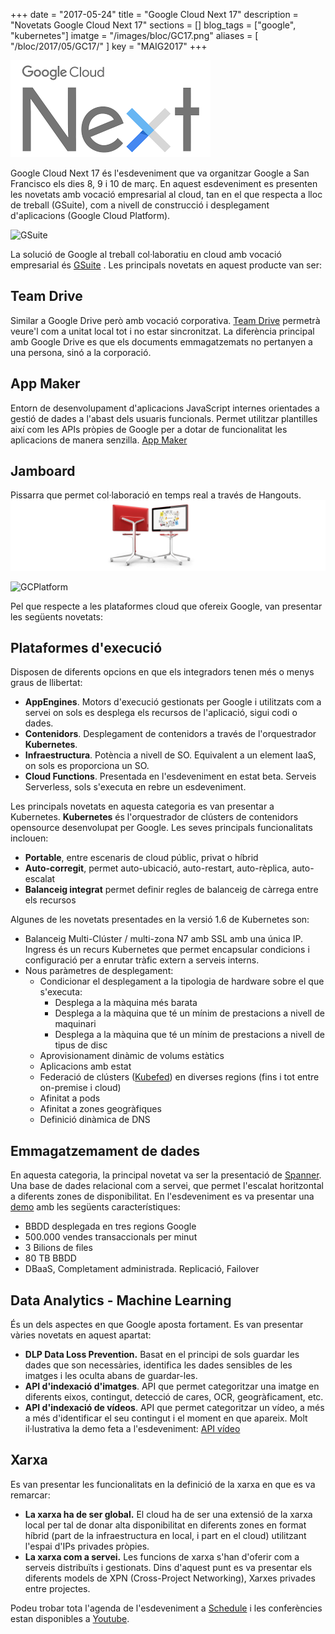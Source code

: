 +++
date        = "2017-05-24"
title       = "Google Cloud Next 17"
description = "Novetats Google Cloud Next 17"
sections = []
blog_tags = ["google", "kubernetes"]
imatge = "/images/bloc/GC17.png"
aliases = [
"/bloc/2017/05/GC17/"
]
key         = "MAIG2017"
+++

![GoogleNext17](/images/bloc/GC17.png)

Google Cloud Next 17 és l'esdeveniment que va organitzar Google a San Francisco els dies 8, 9 i 10 de març. En aquest esdeveniment es presenten les novetats amb vocació empresarial al cloud, tan en el que respecta a lloc de treball (GSuite), com a nivell de construcció i desplegament d'aplicacions (Google Cloud Platform).

![GSuite](/images/bloc/Imatge1.png)

La solució de Google al treball col·laboratiu en cloud amb vocació empresarial és [GSuite](https://gsuite.google.es/) . Les principals novetats en aquest producte van ser:

## Team Drive 
Similar a Google Drive però amb vocació corporativa. [Team Drive](https://www.youtube.com/watch?v=ywBuQZOHX-E) permetrà veure'l com a unitat local tot i no estar sincronitzat. La diferència principal amb Google Drive es que els documents emmagatzemats no pertanyen a una persona, sinó a la corporació. 

## App Maker
Entorn de desenvolupament d'aplicacions JavaScript internes orientades a gestió de dades a l'abast dels usuaris funcionals. Permet utilitzar plantilles així com les APIs pròpies de Google per a dotar de funcionalitat les aplicacions de manera senzilla. [App Maker](https://www.youtube.com/watch?v=Br6aNwDXDgQ)

## Jamboard 
Pissarra que permet col·laboració en temps real a través de Hangouts.
![Jamboard](/images/bloc/jamboard.jpg)

![GCPlatform](/images/bloc/Imatge3.png)

Pel que respecte a les plataformes cloud que ofereix Google, van presentar les següents novetats:

## Plataformes d'execució
Disposen de diferents opcions en que els integradors tenen més o menys graus de llibertat:

- **AppEngines**. Motors d'execució gestionats per Google i utilitzats com a servei on sols es desplega els recursos de l'aplicació, sigui codi o dades.
- **Contenidors**. Desplegament de contenidors a través de l'orquestrador **Kubernetes**. 
- **Infraestructura**. Potència a nivell de SO. Equivalent a un element IaaS, on sols es proporciona un SO.
- **Cloud Functions**. Presentada en l'esdeveniment en estat beta. Serveis Serverless, sols s'executa en rebre un esdeveniment.

Les principals novetats en aquesta categoria es van presentar a Kubernetes.
**Kubernetes** és l'orquestrador de clústers de contenidors opensource desenvolupat per Google. Les seves principals funcionalitats inclouen:

- **Portable**, entre escenaris de cloud públic, privat o híbrid
- **Auto-corregit**, permet auto-ubicació, auto-restart, auto-rèplica, auto-escalat
- **Balanceig integrat** permet definir regles de balanceig de càrrega entre els recursos 

Algunes de les novetats presentades en la versió 1.6 de Kubernetes son:

- Balanceig Multi-Clúster / multi-zona  N7 amb SSL amb una única IP. Ingress és un recurs Kubernetes que permet encapsular condicions i configuració per a enrutar tràfic extern a serveis interns.
- Nous paràmetres de desplegament:
   - Condicionar el desplegament a la tipologia de hardware sobre el que s'executa:
        - Desplega a la màquina més barata
        - Desplega a la màquina que té un mínim de prestacions a nivell de maquinari
        - Desplega a la màquina que té un mínim de prestacions a nivell de tipus de disc
  - Aprovisionament dinàmic de volums estàtics 
  - Aplicacions amb estat
  - Federació de clústers ([Kubefed](https://kubernetes.io/docs/tasks/federation/set-up-cluster-federation-kubefed/)) en diverses regions (fins i tot entre on-premise i cloud)
  - Afinitat a pods
  - Afinitat a zones geogràfiques
  - Definició dinàmica de DNS 

## Emmagatzemament de dades
En aquesta categoria, la principal novetat va ser la presentació de [Spanner](https://cloud.google.com/spanner/). Una base de dades relacional com a servei, que permet l'escalat horitzontal a diferents zones de disponibilitat. En l'esdeveniment es va presentar una [demo](https://www.youtube.com/watch?v=AC9xUc4SkvU) amb les següents característiques:

- BBDD desplegada en tres regions Google
- 500.000 vendes transaccionals per minut
- 3 Bilions de files
- 80 TB BBDD
- DBaaS, Completament administrada. Replicació, Failover

## Data Analytics - Machine Learning
És un dels aspectes en que Google aposta fortament. Es van presentar vàries novetats en aquest apartat: 

- **DLP Data Loss Prevention.** Basat en el principi de sols guardar les dades que son necessàries, identifica les dades sensibles de les imatges i les oculta abans de guardar-les.
- **API d'indexació d'imatges**. API que permet categoritzar una imatge en diferents eixos, contingut, detecció de cares, OCR, geogràficament, etc.
- **API d'indexació de vídeos**. API que permet categoritzar un vídeo, a més a més d'identificar el seu contingut i el moment en que apareix. Molt il·lustrativa la demo feta a l'esdeveniment: [API vídeo ](https://www.youtube.com/watch?v=mDAoLO4G4CQ)

## Xarxa
Es van presentar les funcionalitats en la definició de la xarxa en que es va remarcar:

- **La xarxa ha de ser global.** El cloud ha de ser una extensió de la xarxa local per tal de donar alta disponibilitat en diferents zones en format híbrid (part de la infraestructura en local, i part en el cloud) utilitzant l'espai d'IPs privades pròpies.
- **La xarxa com a servei.** Les funcions de xarxa s'han d'oferir com a serveis distribuïts i gestionats. Dins d'aquest punt es va presentar els diferents models de XPN (Cross-Project Networking), Xarxes privades entre projectes. 

Podeu trobar tota l'agenda de l'esdeveniment a [Schedule](https://cloudnext.withgoogle.com/schedule) i les conferències estan disponibles a [Youtube](https://www.youtube.com/playlist?list=PLIivdWyY5sqI8RuUibiH8sMb1ExIw0lAR).
